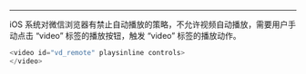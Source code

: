 <Title>推流正常时，只有 Android 平台能使用微信浏览器正常拉流，iOS 平台无法拉流，但 “playQualityUpdate” 回调中有数据？</Title>



- - -

iOS 系统对微信浏览器有禁止自动播放的策略，不允许视频自动播放，需要用户手动点击 “video” 标签的播放按钮，触发 “video” 标签的播放动作。

```js
<video id="vd_remote" playsinline controls>
</video>
```

